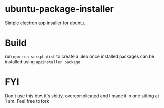 # ubuntu-package-installer
Simple electron app insaller for ubuntu.

# Build
run `npm run-script dist` to create a .deb
once installed packages can be installed using `appinstaller package`

# FYI
Don't use this btw, it's shitty, overcomplicated and I made it in one sitting at 1 am. Feel free to fork
